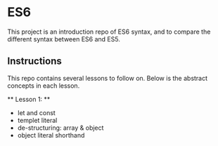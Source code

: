 # ES6
This project is an introduction repo of ES6 syntax, and to compare the different syntax between ES6 and ES5.

## Instructions
This repo contains several lessons to follow on. Below is the abstract concepts in each lesson.

** Lesson 1: **
* let and const
* templet literal
* de-structuring: array & object
* object literal shorthand
